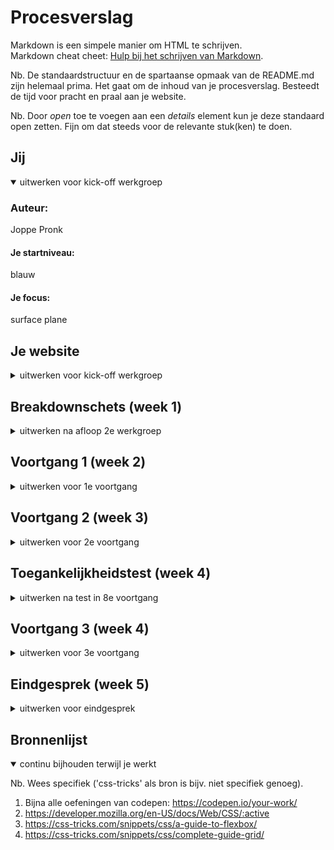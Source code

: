# Procesverslag
Markdown is een simpele manier om HTML te schrijven.  
Markdown cheat cheet: [Hulp bij het schrijven van Markdown](https://github.com/adam-p/markdown-here/wiki/Markdown-Cheatsheet).

Nb. De standaardstructuur en de spartaanse opmaak van de README.md zijn helemaal prima. Het gaat om de inhoud van je procesverslag. Besteedt de tijd voor pracht en praal aan je website.

Nb. Door *open* toe te voegen aan een *details* element kun je deze standaard open zetten. Fijn om dat steeds voor de relevante stuk(ken) te doen.





## Jij

<details open>
<summary>uitwerken voor kick-off werkgroep</summary>

### Auteur:
Joppe Pronk

#### Je startniveau:
 blauw

#### Je focus:
surface plane
 
</details>





## Je website

<details>
<summary>uitwerken voor kick-off werkgroep</summary>

### Je opdracht:
https://nl.karhu.com/
 
#### Screenshot(s) van de eerste pagina (small screen): 
Homepagina
<img src="images/home.png" width="375px" alt="Dit is de home pagina">

#### Screenshot(s) van de tweede pagina (small screen):
Over Karhu
<img src="images/over.png" width="375px" alt="Hier lees je meer over het merk">
 
</details>





## Breakdownschets (week 1)

<details>
<summary>uitwerken na afloop 2e werkgroep</summary>

### de hele pagina: 


### dynamisch deel (bijv menu): 


### wellicht nog een dynamisch deel (bijv filter): 


</details>





## Voortgang 1 (week 2)

<details>
<summary>uitwerken voor 1e voortgang</summary>

### Stand van zaken
Alle content en afbeeldingen zijn zo goed als erin gezet - heb nog moeite met hamburgere menu


### Agenda voor meeting
samen met je groepje opstellen

| Joppe.         | Maeren.            | Leo          | Timo                |
| ---            | ---                | ---          | ---                 |
| - Mijn HTML    | Responsiveness en  | Willekeurige-| html kan schrijven  |
| - Positioneren | positioneren.      | posities     | zonder div’s, id’s. |
|                | ...                | ...          | CSS positioneren    |


### Verslag van meeting
hier na afloop snel de uitkomsten van de meeting vastleggen

- punt 1: Tips voor hamburger menu: https://codepen.io/erikterwan/pen/EVzeRP
- punt 2: Kopjes boven de afbeeldingen


</details>





## Voortgang 2 (week 3)

<details>
<summary>uitwerken voor 2e voortgang</summary>

### Stand van zaken
Ik heb al een groot deel responsive gemaakt!


### Agenda voor meeting
samen met je groepje opstellen

| Joppe.         | Maeren             | Timo                     | Leo                                |
| ---            | ---                | ---                      | ---                                |
| Werken met     | nette html.        | Werken met media query's | Selectoren, wanner je met meerdere |
|-grid/ flexbox. | CSS positioneren.  | voor responsiveness      | paginas's werkt +                  |
| ...            | ...                | ...                      | media query's.                     |


### Verslag van meeting
hier na afloop snel de uitkomsten van de meeting vastleggen

- Tips voor een responsive menu
- Welke selectoren ik kan gebruiken, alleen div, class voor styling

</details>





## Toegankelijkheidstest (week 4)

<details>
<summary>uitwerken na test in 8e voortgang</summary>

### Bevindingen
Lijst met je bevindingen die in de test naar voren kwamen:
 
1) Muis en toetsenboard:
 
 - Met tab begint het bij een verkeerde button <--oplossing---> In de a een # plaatsen.
 - In menu is de active state niet zichtbaar <--oplossing---> :active in css.
 - Nog niet overal een hover state bij buttons <--oplossing---> Meer hover states implementeren.
 
2) Sreen readers:
 
 - Nog niet alle afbeeldinfgen hadden een naam gekregen <--oplossing---> bij img > alt specfieker zijn.
 
 
3) Diverse beperkingen
 
 - Buttons zijn redelijk klein  <--oplossing---> Buttons en de ruimte om de button vergroten.
 - Er zijn sommige tekstenslecht te lezen bijv. in de header  <--oplossing---> groter contrast in de kleuren gebruiken.
 
 
 
</details>





## Voortgang 3 (week 4)

<details>
<summary>uitwerken voor 3e voortgang</summary>

### Stand van zaken
Ik heb een beetje moeite met de footer maken, ik wil grid gebruiken, maar ik krijg heel veel witruimte tussen m'n teksten....


### Agenda voor meeting
samen met je groepje opstellen

|Joppe           | Timo.              | student 3    | student 4        |
| ---            | ---                | ---          | ---              |
| Grid +         | Media query's      | en ik dit    | en dan ik dat    |
| font-face      |                    | nog een punt | dit wil ik zeker |
| ...            | ...                | ...          | ...              |


### Verslag van meeting
hier na afloop snel de uitkomsten van de meeting vastleggen

- Ik kan het best eerst een tekening maken van het er met grid uit moet te komen zien, en daarna met grid aan de slag gaan
- Ik moet voor de verschillende fotns ook eigen font familys aanmaken... deze hoeven ook niet perse in de :root.
 

</details>





## Eindgesprek (week 5)

<details>
<summary>uitwerken voor eindgesprek</summary>

### Stand van zaken
Ik heb voor het eerst gewerkt met grids, dat ging in het begin moeizaam, maar na een tijdje begon het steeds beter te lukken.
Ik voorla ondervinden dan grids heel flexiebel zijn. 
 
<img src="images/Schermafbeelding 2021-10-04 om 16.01.46.png" width="375px" alt="Meer Blog>
 
<img src="images/Schermafbeelding 2021-10-04 om 16.02.27.png" width="375px" alt="Code Meer Blogs>
 
 
Waar ik nog wel een beetje moeite mee had was het menu na te maken van de live website, dit is me ook deels niet gelukt (ook door de deadline) 

  
<img src="images/Schermafbeelding 2021-10-04 om 16.02.40.png" width="375px" alt="Het menu">
 
<img src="images/Schermafbeelding 2021-10-04 om 16.02.59.png" width="375px" alt="Code Het menu">
 
 
### Screenshot(s)

hier screenshot(s) van je eindresultaat


<img src="images/Screenshot 2021-10-04 at 15-55-52 Karhu.png" width="375px" alt="Dit is de home pagina Mobile">

<img src="images/Screenshot 2021-10-04 at 15-48-26 Karhu.png" width="375px" alt="Hele pagina Home">
 
<img src="images/Screenshot 2021-10-04 at 15-48-45 Karhu.png" width="375px" alt="Dit is de Over ons pagina">

<img src="images/Screenshot 2021-10-04 at 15-52-03 Karhu.png" width="375px" alt="Dit is de Over ons pagina Mobile">
 
 
</details>





## Bronnenlijst

<details open>
<summary>continu bijhouden terwijl je werkt</summary>

Nb. Wees specifiek ('css-tricks' als bron is bijv. niet specifiek genoeg).

1. Bijna alle oefeningen van codepen: https://codepen.io/your-work/
2. https://developer.mozilla.org/en-US/docs/Web/CSS/:active
3. https://css-tricks.com/snippets/css/a-guide-to-flexbox/
4. https://css-tricks.com/snippets/css/complete-guide-grid/

</details>
